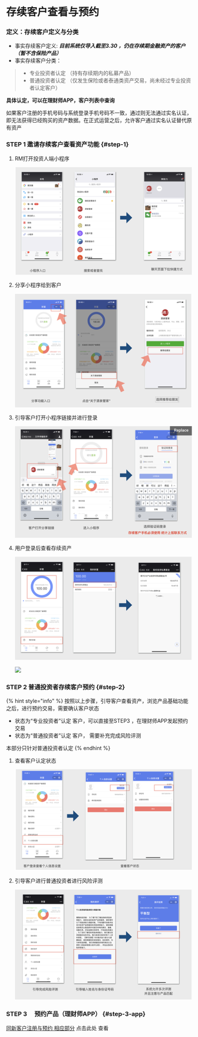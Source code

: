 # 存续客户查看与预约

### 定义：存续客户定义与分类

* 事实存续客户定义:  _**目前系统仅导入截至3.30 ，仍在存续期金融资产的客户（暂不含保险产品）**_
* 事实存续客户分类：

> * 专业投资者认定  （持有存续期内的私募产品）
> * 普通投资者认定 （仅发生保险或者泰通类资产交易，尚未经过专业投资者认定客户）

**具体认定，可以在理财师APP，客户列表中查询**

如果客户注册的手机号码与系统登录手机号码不一致，通过则无法通过实名认证，即无法获得已经购买的资产数据。在正式运营之后，允许客户通过实名认证替代原有资产

### STEP 1 邀请存续客户查看资产功能 {#step-1}

1. RM打开投资人端小程序

   ![](../.gitbook/assets/image%20%282%29.png)

2. 分享小程序给到客户

   ![](../.gitbook/assets/image%20%283%29.png)

3. 引导客户打开小程序链接并进行登录

   ![](../.gitbook/assets/image%20%2810%29.png)

4. 用户登录后查看存续资产

   ![](../.gitbook/assets/image%20%2818%29.png)

   ![](blob:https://alego.gitbook.io/0f7b84fd-ab22-477d-975a-58cbf194c9f8)

### STEP 2 普通投资者存续客户预约 {#step-2}

{% hint style="info" %}
按照以上步骤，引导客户查看资产，浏览产品基础功能之后，进行预约交易，需要确认客户状态

* 状态为“专业投资者”认定 客户，可以直接至STEP3 ，在理财师APP发起预约交易
* 状态为“普通投资者”认定 客户， 需要补充完成风险评测

本部分只针对普通投资者认定
{% endhint %}

1. 查看客户认定状态

   ![](../.gitbook/assets/image%20%2811%29.png)

2. 引导客户进行普通投资者进行风险评测

   ![](../.gitbook/assets/image.png)

### STEP 3 　预约产品（理财师APP） {#step-3-app}

[同新客户注册与预约 相应部分](https://alego.gitbook.io/acfhandbook/~/edit/primary/cai-yi-45-yue-ce-shi-liu-cheng/untitled-1#step4-.-app) 点击此处 查看  


